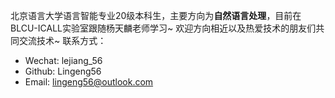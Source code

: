 北京语言大学语言智能专业20级本科生，主要方向为**自然语言处理**，目前在BLCU-ICALL实验室跟随杨天麟老师学习~
欢迎方向相近以及热爱技术的朋友们共同交流技术~
联系方式：
- Wechat: lejiang_56
- Github: Lingeng56
- Email: lingeng56@outlook.com




